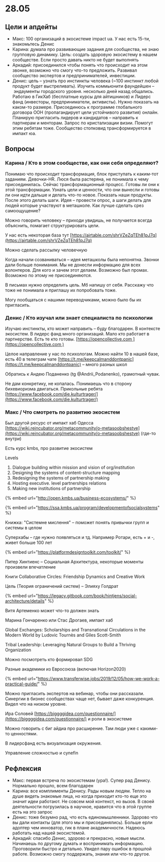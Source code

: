 # 28.05

## Цели и апдейты

* Макс: 100 организаций в экосистеме impact ua. У нас есть 15-ти, знакомьтесь Денис
* Карина: думала про развивающие задания для сообщества, не знаю групповую динамику. Цель: создать здоровую экосистему в нашем сообществе. Если просто давать никто не будет выполнять
* Аркадий: присоединился чтобы понять что происходит на этом звонке, возможно что смогу что-то предложить. Развивал сообщество экспертов и предпринимателей, инвестиции.
* Денис: цель – узнать про инстинкты человека \(~100 инстинкт любой продукт будет выстреливать\). Изучить коммьюнити фаундейшен – эндаументы городского уровня. несколько дней назад общались. Работаю в ГикХаб \(бесплатные курсы для айтишников\) и Лидерс фанд \(инвесторы, предприниматели, активисты\). Нужно показать на каком-то размере. Присоединюсь к программе глобального договора ООН \(пропагандирует цели устойчивого развития\) онлайн. Планирую пригласить лидеров и кандидатов – направить к партнерам и менторам. Запрос по кристализации визии. Помогут этим ребятам тоже. Сообщество стопковид трансформируется в импакт юа.

## Вопросы

### Карина / Кто в этом сообществе, как они себя определяют?

Понимаю что происходит трансформация, блок приступать к каким-тот заданиям. Девочки-HR. Люся была растеряна, не понимала к чему присоединилась. Сейчас трансформационный процесс. Готовы ли они к этой трансформации. Узнать цели и ценности, что они вынесли и готовы ли они идти дальше и делать что-то новое. Показать наши продукты. После этого делать шаги. Идея – провести опрос, а шаги делать для людей которые участвуют в меташколе. Как лучше сделать срез самоощущение?

Можно говорить человеку – приходи увидишь, не получается всегда объяснить, помагает структурировать цели.

У нас есть некоторая база тут [https://airtable.com/shrVZeZqTEh81pJ7q](https://airtable.com/shrVZeZqTEh81pJ7q)

Можно сделать рассылку человечную

Когда начали созваниваться – идея меташколы была непонятна. Звонки дали больше понимания. Мы не донесли информацию для всех волонтеров. Для кого и зачем этот делаем. Возможно был промах. Возможно по этому не присоединяются.

В письмах нужно определить цель. Мб напишу от себя. Расскажу что тоже не понимала и приглашу их попробовать тоже.

Могу пообщаться с нашими переводчиками, можно было бы их пригласить. 

### Денис / Кто изучал или знает специалиста по психологии

Изучаю инстинкты, кто может направить – буду благодарен. В контексте экосистем. В лидерс фанд много организаций. Мало кто работает в партнерстве. Есть те кто готовы. [https://opencollective.com ](https://opencollective.com )

Целое направление у нас по психологам. Можно найти 10 в нашей базе, есть 40 в телеграм чате [https://t.me/keepcalmanddontpanic](https://t.me/keepcalmanddontpanic) – много разных школ

Обратись к Андею Поданенко \(tg @Andrii\_Podanenko\), грамотный чувак.

Не дам конкретику, не копалась. Понимаешь что в сторону бихевиоризма двигаться. Прикольные ребята [https://www.facebook.com/die.kulturtrager/](https://www.facebook.com/die.kulturtrager/)

### Макс / Что смотреть по развитию экосистем

Был другой ресурс от импакт хаб Одесса [https://wiki.reincubator.org/metacommunity/o-metasoobshestve](https://wiki.reincubator.org/metacommunity/o-metasoobshestve) \(где-то внутри\)

Есть курс kmbs, про развитие экосистем

Levels

1. Dialogue building within mission and vision of org/institution
2. Designing the systems of content-structure mapping 
3. Redesigning the systems of partnership making 
4. Hosting executive. level partnerships relations 
5. Making new institutions of partnership

{% embed url="http://open.kmbs.ua/business-ecosystems/" %}

{% embed url="https://ssa.kmbs.ua/program/developmentofsocialsystems" %}

Книжка: "Системне мислення" – поможет понять привычки групп и системы в целом

Суперхабы – где нужно появляться и тд. Например Ротари, есть + и -, живет больше 100 лет

{% embed url="https://platformdesigntoolkit.com/toolkit/" %}

Питер Хинтиенс – Социальная Архитектура, некоторые моменты произвели впечатление

Книги Collaborative Circles: Friendship Dynamics and Creative Work

Цель \(Теория ограничений систем\) – Элияху Голдрат

{% embed url="https://legacy.gitbook.com/book/hintjens/social-architecture/details" %}

Витя Артеменко может что-то должен знать

Марина Гончаренко или Стас Дрогаев, импакт хаб

Global Exchanges: Scholarships and Transnational Circulations in the Modern World by Ludovic Tournès and Giles Scott-Smith

Tribal Leadership: Leveraging Natural Groups to Build a Thriving Organization

Можно посмотреть кто формировал SDG

Разные академики из Евросоюза \(включая Horizon2020\)

{% embed url="https://www.transferwise.jobs/2019/12/05/how-we-work-a-practical-guide/" %}

Можно пригласить экспертов на вебинар, чтобы они рассказали. Синергии в бизнес сообществах чаще нет, бывает даже конкуренция. Видел что на низком уровне.

Ира Соловей [https://biggggidea.com/questionnaire/](https://biggggidea.com/questionnaire/) и роли в экосистеме

Можно говорить с биг айдиа про расширение. Там люди уже с какими-то ценностями.

В лидерсфанд есть визуализация окружения.

Управление сложностью и cynefin

## Рефлексия

* Макс: первая встреча по экосистемам \(ура!\). Супер рад Денису. Нормально прошло, всем благодарен
* Карина: все комплименты Денису. Рады новым людям. Тепло на душе видеть знакомые лица, но когда приходит кто-то еще это значит идеи работают. Не совсем мой контекст, но вызов. В своей деятельности погрузилась в научное, нравится что в этой группе есть на это запрос
* Денис: тоже безумно рад, что есть единомышленники. Здорово что вы дали контакты \(для этого мы и присоединялись\). Больше ерли адоптер чем инноватор, гик в плане академичности. Надеюсь работать над нашей экосистемой.
* Аркадий: спасибо Денис, здорово и прекрасно, новые мысли. Начинаешь по другому думать и воспринимать информацию. Проговорили быстро и детально. Увидел пару ошибок в прошлой работе. Возможно смогу поддержать, знания или что-то другое.

